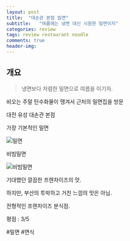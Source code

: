```yaml
---
layout: post
title:  "대손관 본점 밀면"
subtitle:   "여름에는 냉면 대신 시원한 밀면이지"
categories: review
tags: review restaurant noodle
comments: true
header-img: 
---
```


## 개요
> 냉면보다 저렴한 밀면으로 여름을 이기자. 

비오는 주말 탄수화물이 땡겨서 근처의 밀면집을 방문

대전 유성 대손관 본점

가장 기본적인 밀면

![밀면](https://youngsungson.github.io/assets/img/review/20200803-review-restaurant-coldnoodle1.jpeg)


비빔밀면

![비빔밀면](https://youngsungson.github.io/assets/img/review/20200803-review-restaurant-coldnoodle2.jpeg)


기대했던 깔끔한 프렌차이즈의 맛.

하지만, 부산의 투박하고 거친 느낌의 맛은 아님.

전형적인 프렌차이즈 분식점.

평점 : 3/5

#밀면 #면식
